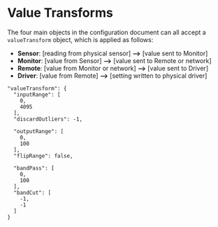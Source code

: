 # Value Transforms

The four main objects in the configuration document can all accept a `valueTransform` object, which is applied
as follows:

- **Sensor**: [reading from physical sensor] **-->** [value sent to Monitor]
- **Monitor**: [value from Sensor] **-->** [value sent to Remote or network]
- **Remote**: [value from Monitor or network] **-->** [value sent to Driver]
- **Driver**: [value from Remote] **-->** [setting written to physical driver]

```
"valueTransform": {
  "inputRange": [
    0,
    4095
  ],
  "discardOutliers": -1,
  
  "outputRange": [
    0,
    100
  ],
  "flipRange": false,
  
  "bandPass": [
    0,
    100
  ],
  "bandCut": [
    -1,
    -1
  ]
}
```


